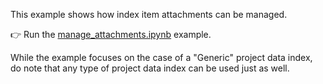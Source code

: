 This example shows how index item attachments can be managed.

:point_right: Run the [manage_attachments.ipynb](./manage_attachments.ipynb)
 example.

While the example focuses on the case of a "Generic" project data index, do note that any
type of project data index can be used just as well.
